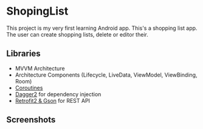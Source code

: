 # ShopingList
This project is my very first  learning Android app. This's a shopping list app. The user can create shopping lists, delete or editor their.
## Libraries
+ MVVM Architecture
+ Architecture Components (Lifecycle, LiveData, ViewModel, ViewBinding, Room)
+ [Coroutines](https://kotlinlang.org/docs/coroutines-overview.html)
+ [Dagger2](https://github.com/google/dagger) for dependency injection
+ [Retrofit2 & Gson](https://github.com/square/retrofit) for REST API

## Screenshots

